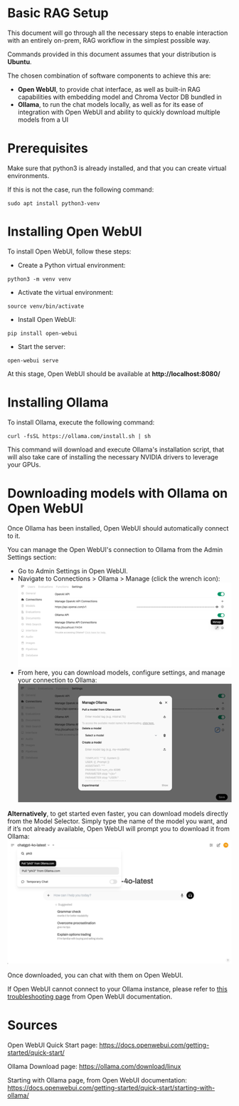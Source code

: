 # Basic RAG Setup

This document will go through all the necessary steps to enable interaction with an entirely on-prem, RAG workflow in the simplest possible way.

Commands provided in this document assumes that your distribution is __Ubuntu__.

The chosen combination of software components to achieve this are:
* __Open WebUI__, to provide chat interface, as well as built-in RAG capabilities with embedding model and Chroma Vector DB bundled in
* __Ollama__, to run the chat models locally, as well as for its ease of integration with Open WebUI and ability to quickly download multiple models from a UI

# Prerequisites

Make sure that python3 is already installed, and that you can create virtual environments. 

If this is not the case, run the following command:
```
sudo apt install python3-venv
```

# Installing Open WebUI

To install Open WebUI, follow these steps:
* Create a Python virtual environment:
```
python3 -m venv venv
```
* Activate the virtual environment:
```
source venv/bin/activate
```
* Install Open WebUI:
```
pip install open-webui
```
* Start the server:
```
open-webui serve
```

At this stage, Open WebUI should be available at __http://localhost:8080/__


# Installing Ollama

To install Ollama, execute the following command:
```
curl -fsSL https://ollama.com/install.sh | sh
```

This command will download and execute Ollama's installation script, that will also take care of installing the necessary NVIDIA drivers to leverage your GPUs.

# Downloading models with Ollama on Open WebUI

Once Ollama has been installed, Open WebUI should automatically connect to it.

You can manage the Open WebUI's connection to Ollama from the Admin Settings section:
* Go to Admin Settings in Open WebUI.
* Navigate to Connections > Ollama > Manage (click the wrench icon):
![Ollama-manage](images/manage-ollama.png)
* From here, you can download models, configure settings, and manage your connection to Ollama:
![Ollama-manage2](images/manage-ollama2.png)

__Alternatively__, to get started even faster, you can download models directly from the Model Selector. Simply type the name of the model you want, and if it’s not already available, Open WebUI will prompt you to download it from Ollama:
![model-selector-ollama](images/model-selector-ollama.png)

Once downloaded, you can chat with them on Open WebUI.

If Open WebUI cannot connect to your Ollama instance, please refer to [this troubleshooting page](https://docs.openwebui.com/troubleshooting/connection-error/) from Open WebUI documentation.

# Sources

Open WebUI Quick Start page: https://docs.openwebui.com/getting-started/quick-start/

Ollama Download page: https://ollama.com/download/linux

Starting with Ollama page, from Open WebUI documentation: https://docs.openwebui.com/getting-started/quick-start/starting-with-ollama/  
